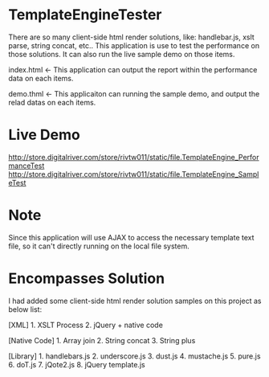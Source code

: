 TemplateEngineTester
====================

There are so many client-side html render solutions, like: handlebar.js, xslt parse, string concat, etc..
This application is use to test the performance on those solutions. It can also run the live sample demo on those items.


index.html <- This application can output the report within the performance data on each items.

demo.thml <- This applicaiton can running the sample demo, and output the relad datas on each items.



Live Demo
====================
http://store.digitalriver.com/store/rivtw011/static/file.TemplateEngine_PerformanceTest
http://store.digitalriver.com/store/rivtw011/static/file.TemplateEngine_SampleTest



Note
====================
Since this application will use AJAX to access the necessary template text file, 
so it can't directly running on the local file system.



Encompasses Solution
====================
I had added some client-side html render solution samples on this project as below list:

  [XML]
    1. XSLT Process
    2. jQuery + native code
  
  [Native Code]
    1. Array join
    2. String concat
    3. String plus
  
  [Library]
    1. handlebars.js
    2. underscore.js
    3. dust.js
    4. mustache.js
    5. pure.js
    6. doT.js
    7. jQote2.js
    8. jQuery template.js
